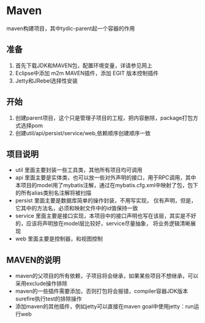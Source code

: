 # Maven
maven构建项目，其中tydic-parent起一个容器的作用
## 准备
1. 首先下载JDK和MAVEN包，配置环境变量，详请参见网上
2. Eclipse中添加 m2m MAVEN插件，添加 EGIT 版本控制插件
3. Jetty和JRebel选择性安装

## 开始
1. 创建parent项目，这个只是管理子项目的工程，把内容删除，package打包方式选择pom
2. 创建util/api/persist/service/web,依赖顺序创建顺序一致

## 项目说明

 - util 里面主要封装一些工具类，其他所有项目均可调用
 - api 里面主要是实体类，也可以放一些对外声明的接口，用于RPC调用，其中本项目的model用了mybatis注解，通过在mybatis.cfg.xml中映射了包，包下的所有alias类别名注解将被扫描
 - persist 里面主要是数据库简单的操作封装，不用写实现， 仅有声明，但是，它其中的方法名，必须和映射文件中的id值保持一致
 - service 里面主要是接口实现，本项目中的接口声明也写在该层，其实是不好的，应该将声明放在model层比较好，service尽量抽象， 将业务逻辑清晰展现
 - web 里面主要是控制器，和视图控制

## MAVEN的说明

 - maven的父项目的所有依赖，子项目将会继承，如果某些项目不想继承，可以采用exclude操作排除
 - maven的一些插件需要添加，否则打包将会报错，compiler容器JDK版本surefire执行test的排除操作
 - 添加maven的其他插件，例如jetty可以直接在maven goal中使用jetty：run运行web